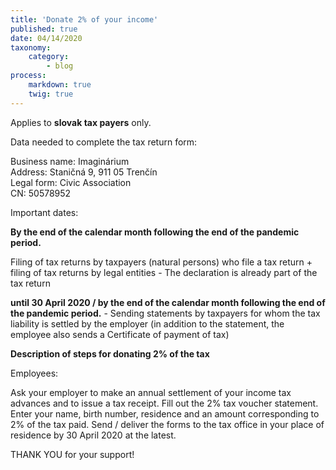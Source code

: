 ```yaml
---
title: 'Donate 2% of your income'
published: true
date: 04/14/2020
taxonomy:
    category:
        - blog
process:
    markdown: true
    twig: true
---
```


Applies to **slovak tax payers** only.


Data needed to complete the tax return form: <br>


Business name: Imaginárium <br>
Address: Staničná 9, 911 05 Trenčín <br>
Legal form: Civic Association <br>
CN: 50578952



Important dates:


**By the end of the calendar month following the end of the pandemic period.**

Filing of tax returns by taxpayers (natural persons) who file a tax return + filing of tax returns by legal entities - The declaration is already part of the tax return


**until 30 April 2020 / by the end of the calendar month following the end of the pandemic period.**  - Sending statements by taxpayers for whom the tax liability is settled by the employer (in addition to the statement, the employee also sends a Certificate of payment of tax)


**Description of steps for donating 2% of the tax**


Employees:

Ask your employer to make an annual settlement of your income tax advances and to issue a tax receipt.
Fill out the 2% tax voucher statement. Enter your name, birth number, residence and an amount corresponding to 2% of the tax paid.
Send / deliver the forms to the tax office in your place of residence by 30 April 2020 at the latest.


THANK YOU for your support!

